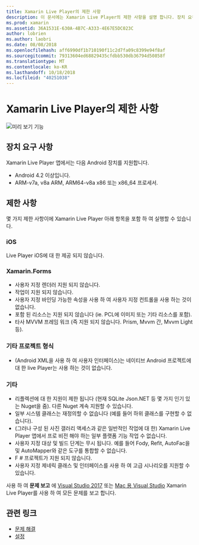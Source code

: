 ```yaml
---
title: Xamarin Live Player의 제한 사항
description: 이 문서에는 Xamarin Live Player의 제한 사항을 설명 합니다. 장치 요구 사항에 설명, 작동, 프로젝트 형식 및 기타 다른 항목을 기능입니다.
ms.prod: xamarin
ms.assetid: 36A1531E-630A-4B7C-A333-4E67E5DC023C
author: lobrien
ms.author: laobri
ms.date: 08/08/2018
ms.openlocfilehash: aff6990df1b710190f11c2d7fa09c8399e94f8af
ms.sourcegitcommit: 79313604ed68829435cfdbb530db36794d50858f
ms.translationtype: MT
ms.contentlocale: ko-KR
ms.lasthandoff: 10/18/2018
ms.locfileid: "40251038"
---
```

# <a name="limitations-of-xamarin-live-player"></a>Xamarin Live Player의 제한 사항

![미리 보기 기능](~/media/shared/preview.png)

## <a name="device-requirements"></a>장치 요구 사항

Xamarin Live Player 앱에서는 다음 Android 장치를 지원합니다.

- Android 4.2 이상입니다.
- ARM-v7a, v8a ARM, ARM64-v8a x86 또는 x86_64 프로세서.

## <a name="limitations"></a>제한 사항

몇 가지 제한 사항이에 Xamarin Live Player 아래 항목을 포함 하 여 실행할 수 있습니다.

### <a name="ios"></a>iOS

Live Player iOS에 대 한 제공 되지 않습니다.

### <a name="xamarinforms"></a>Xamarin.Forms

- 사용자 지정 렌더러 지원 되지 않습니다.
- 작업이 지원 되지 않습니다.
- 사용자 지정 바인딩 가능한 속성을 사용 하 여 사용자 지정 컨트롤을 사용 하는 것이 없습니다.
- 포함 된 리소스는 지원 되지 않습니다 (ie. PCL에 이미지 또는 기타 리소스를 포함).
- 타사 MVVM 프레임 워크 (즉 지원 되지 않습니다. Prism, Mvvm 간, Mvvm Light 등).

### <a name="other-project-types"></a>기타 프로젝트 형식

- (Android XML을 사용 하 여 사용자 인터페이스)는 네이티브 Android 프로젝트에 대 한 live Player는 사용 하는 것이 없습니다.

### <a name="misc"></a>기타

- 리플렉션에 대 한 지원이 제한 됩니다 (현재 SQLite Json.NET 등 몇 가지 인기 있는 Nuget을 줌). 다른 Nuget 계속 지원할 수 있습니다.
- 일부 시스템 클래스는 재정의할 수 없습니다 (예를 들어 하위 클래스를 구현할 수 없습니다).
- (그러나 구성 된 사진 갤러리 액세스과 같은 일반적인 작업에 대 한) Xamarin Live Player 앱에서 프로 비전 해야 하는 일부 플랫폼 기능 작업 수 없습니다.
- 사용자 지정 대상 및 빌드 단계는 무시 됩니다. 예를 들어 Fody, Refit, AutoFac을 및 AutoMapper와 같은 도구를 통합할 수 없습니다.
- F # 프로젝트가 지원 되지 않습니다.
- 사용자 지정 제네릭 클래스 및 인터페이스를 사용 하 여 고급 시나리오를 지원할 수 있습니다.

사용 하 여 **문제 보고** 에 [Visual Studio 2017](https://docs.microsoft.com/visualstudio/ide/how-to-report-a-problem-with-visual-studio-2017) 또는 [Mac 용 Visual Studio](https://docs.microsoft.com/visualstudio/mac/report-a-problem) Xamarin Live Player를 사용 하 여 모든 문제를 보고 합니다.

## <a name="related-links"></a>관련 링크

- [문제 해결](~/tools/live-player/troubleshooting.md)
- [설정](~/tools/live-player/install.md)
